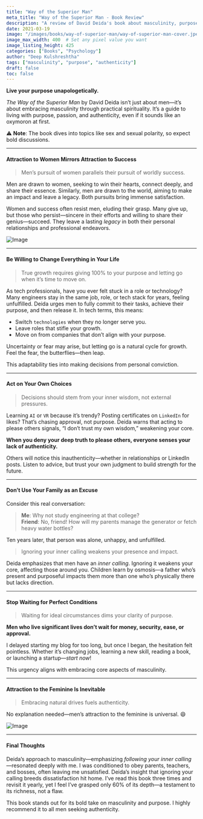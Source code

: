 ```yaml
---
title: "Way of the Superior Man"
meta_title: "Way of the Superior Man - Book Review"
description: "A review of David Deida's book about masculinity, purpose, and practical spirituality for men. Insights on following inner calling and living authentically."
date: 2021-03-19
image: "/images/books/way-of-superior-man/way-of-superior-man-cover.jpeg"
image_max_width: 400  # Set any pixel value you want
image_listing_height: 425
categories: ["Books", "Psychology"]
author: "Deep Kulshreshtha"
tags: ["masculinity", "purpose", "authenticity"]
draft: false
toc: false
---
```



**Live your purpose unapologetically.**

*The Way of the Superior Man* by David Deida isn’t just about men—it’s about embracing masculinity through practical spirituality. It’s a guide to living with purpose, passion, and authenticity, even if it sounds like an oxymoron at first. 

⚠ **Note**: The book dives into topics like sex and sexual polarity, so expect bold discussions.

---

#### Attraction to Women Mirrors Attraction to Success

> Men’s pursuit of women parallels their pursuit of worldly success.

Men are drawn to women, seeking to win their hearts, connect deeply, and share their essence. Similarly, men are drawn to the world, aiming to make an impact and leave a legacy. Both pursuits bring immense satisfaction.

Women and success often resist men, eluding their grasp. Many give up, but those who persist—sincere in their efforts and willing to share their genius—succeed. They leave a lasting *legacy* in both their personal relationships and professional endeavors.

![Image](/images/books/way-of-superior-man/attraction-feminine.jpeg)


---

#### Be Willing to Change Everything in Your Life

> True growth requires giving 100% to your purpose and letting go when it’s time to move on.

As tech professionals, have you ever felt stuck in a role or technology? Many engineers stay in the same job, role, or tech stack for years, feeling unfulfilled. Deida urges men to fully commit to their tasks, achieve their purpose, and then release it. In tech terms, this means:

- Switch `technologies` when they no longer serve you.
- Leave roles that stifle your growth.
- Move on from companies that don’t align with your purpose.

Uncertainty or fear may arise, but letting go is a natural cycle for growth. Feel the fear, the butterflies—then leap.

This adaptability ties into making decisions from personal conviction.


---

#### Act on Your Own Choices

> Decisions should stem from your inner wisdom, not external pressures.

Learning `AI` or `VR` because it’s trendy? Posting certificates on `LinkedIn` for likes? That’s chasing approval, not purpose. Deida warns that acting to please others signals, “I don’t trust my own wisdom,” weakening your core.

**When you deny your deep truth to please others, everyone senses your lack of authenticity.**

Others will notice this inauthenticity—whether in relationships or LinkedIn posts. Listen to advice, but trust your own judgment to build strength for the future.


---

#### Don’t Use Your Family as an Excuse

Consider this real conversation:

> **Me**: Why not study engineering at that college?  
> **Friend**: No, friend! How will my parents manage the generator or fetch heavy water bottles?

Ten years later, that person was alone, unhappy, and unfulfilled. 

> Ignoring your inner calling weakens your presence and impact.

Deida emphasizes that men have an *inner calling*. Ignoring it weakens your core, affecting those around you. Children learn by osmosis—a father who’s present and purposeful impacts them more than one who’s physically there but lacks direction.


---

#### Stop Waiting for Perfect Conditions

> Waiting for ideal circumstances dims your clarity of purpose.

**Men who live significant lives don’t wait for money, security, ease, or approval.**

I delayed starting my blog for too long, but once I began, the hesitation felt pointless. Whether it’s changing jobs, learning a new skill, reading a book, or launching a startup—*start now*!

This urgency aligns with embracing core aspects of masculinity.

---

#### Attraction to the Feminine Is Inevitable

> Embracing natural drives fuels authenticity.

No explanation needed—men’s attraction to the feminine is universal. 😄

![Image](/images/books/way-of-superior-man/feminine-inevitable.jpeg)

---

#### Final Thoughts

Deida’s approach to masculinity—emphasizing *following your inner calling*—resonated deeply with me. I was conditioned to obey parents, teachers, and bosses, often leaving me unsatisfied. Deida’s insight that ignoring your calling breeds dissatisfaction hit home. I’ve read this book three times and revisit it yearly, yet I feel I’ve grasped only 60% of its depth—a testament to its richness, not a flaw.

This book stands out for its bold take on masculinity and purpose. I highly recommend it to all men seeking authenticity.

